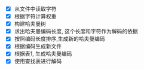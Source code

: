 - [x] 从文件中读取字符
- [x] 根据字符计算权重
- [x] 构建哈夫曼树
- [x] 求出哈夫曼编码长度, 这个长度和字符作为解码的依据
- [x] 按照编码长度排序,生成新的哈夫曼编码
- [x] 根据编码生成新文件
- [x] 根据表1, 生成哈夫曼编码
- [x] 使用查找表进行解码 
